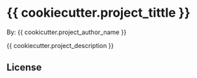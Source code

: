# {{ cookiecutter.project_tittle }}

By: {{ cookicutter.project_author_name }}

{{ cookiecutter.project_description }}

## License
